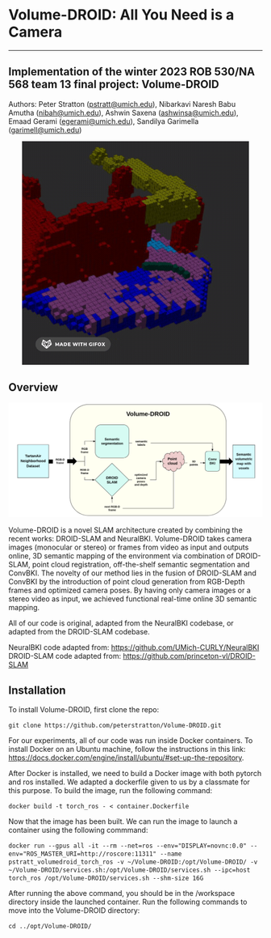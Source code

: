 # Volume-DROID: All You Need is a Camera
-------------------------------------------------------------------------------------------------------------------------------
Implementation of the winter 2023 ROB 530/NA 568 team 13 final project: Volume-DROID
-------------------------------------------------------------------------------------------------------------------------------

Authors: Peter Stratton (pstratt@umich.edu), Nibarkavi Naresh Babu Amutha (nibah@umich.edu), Ashwin Saxena (ashwinsa@umich.edu), Emaad Gerami (egerami@umich.edu), Sandilya Garimella (garimell@umich.edu)

<p align="center">
  <img src="figures/output.gif" width="450">
</p>

## Overview

<p align="center">
  <img src="figures/overview.png" width="650">
</p>

Volume-DROID is a novel SLAM architecture created by combining the recent works: DROID-SLAM and NeuralBKI. Volume-DROID takes camera images (monocular or stereo) or frames from video as input and outputs online, 3D semantic mapping of the environment via combination of DROID-SLAM, point cloud registration, off-the-shelf semantic segmentation and ConvBKI. The novelty of our method lies in the fusion of DROID-SLAM and ConvBKI by the introduction of point cloud generation from RGB-Depth frames and optimized camera poses. By having only camera images or a stereo video as input, we achieved functional real-time online 3D semantic mapping.

All of our code is original, adapted from the NeuralBKI codebase, or adapted from the DROID-SLAM codebase. 

NeuralBKI code adapted from: https://github.com/UMich-CURLY/NeuralBKI \
DROID-SLAM code adapted from: https://github.com/princeton-vl/DROID-SLAM

## Installation

To install Volume-DROID, first clone the repo:
```
git clone https://github.com/peterstratton/Volume-DROID.git
```
For our experiments, all of our code was run inside Docker containers. To install Docker on an Ubuntu machine, follow the instructions in this link: https://docs.docker.com/engine/install/ubuntu/#set-up-the-repository.

After Docker is installed, we need to build a Docker image with both pytorch and ros installed. We adapted a dockerfile given to us by a classmate for this purpose. To build the image, run the following command:
```
docker build -t torch_ros - < container.Dockerfile
```

Now that the image has been built. We can run the image to launch a container using the following commmand:
```
docker run --gpus all -it --rm --net=ros --env="DISPLAY=novnc:0.0" --env="ROS_MASTER_URI=http://roscore:11311" --name pstratt_volumedroid_torch_ros -v ~/Volume-DROID:/opt/Volume-DROID/ -v ~/Volume-DROID/services.sh:/opt/Volume-DROID/services.sh --ipc=host torch_ros /opt/Volume-DROID/services.sh --shm-size 16G
```

After running the above command, you should be in the /workspace directory inside the launched container. Run the following commands to move into the Volume-DROID directory:
```
cd ../opt/Volume-DROID/
```

